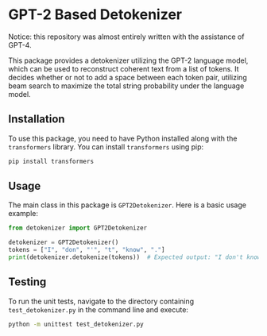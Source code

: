 # GPT-2 Based Detokenizer

Notice: this repository was almost entirely written with the assistance of GPT-4.

This package provides a detokenizer utilizing the GPT-2 language model, which can be used to reconstruct coherent text from a list of tokens. It decides whether or not to add a space between each token pair, utilizing beam search to maximize the total string probability under the language model.

## Installation
To use this package, you need to have Python installed along with the `transformers` library. You can install `transformers` using pip:

```sh
pip install transformers
```

## Usage
The main class in this package is `GPT2Detokenizer`. Here is a basic usage example:

```python
from detokenizer import GPT2Detokenizer

detokenizer = GPT2Detokenizer()
tokens = ["I", "don", "'", "t", "know", "."]
print(detokenizer.detokenize(tokens))  # Expected output: "I don't know."
```

## Testing
To run the unit tests, navigate to the directory containing `test_detokenizer.py` in the command line and execute:

```sh
python -m unittest test_detokenizer.py
```
